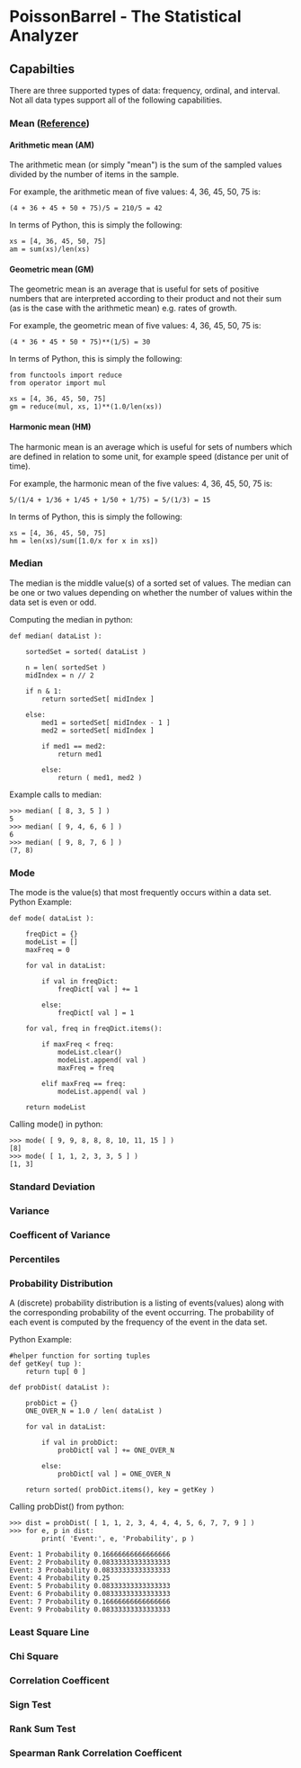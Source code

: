 # PoissonBarrel - The Statistical Analyzer

## Capabilties
There are three supported types of data: frequency, ordinal, and interval. Not
all data types support all of the following capabilities.

### Mean ([Reference](https://en.wikipedia.org/wiki/Mean))
#### Arithmetic mean (AM)
The arithmetic mean (or simply "mean") is the sum of the sampled values divided
by the number of items in the sample.

For example, the arithmetic mean of five values: 4, 36, 45, 50, 75 is:

    (4 + 36 + 45 + 50 + 75)/5 = 210/5 = 42

In terms of Python, this is simply the following:

    xs = [4, 36, 45, 50, 75]
    am = sum(xs)/len(xs)

#### Geometric mean (GM)
The geometric mean is an average that is useful for sets of positive numbers
that are interpreted according to their product and not their sum (as is the
case with the arithmetic mean) e.g. rates of growth.

For example, the geometric mean of five values: 4, 36, 45, 50, 75 is:

    (4 * 36 * 45 * 50 * 75)**(1/5) = 30

In terms of Python, this is simply the following:

    from functools import reduce
    from operator import mul

    xs = [4, 36, 45, 50, 75]
    gm = reduce(mul, xs, 1)**(1.0/len(xs))

#### Harmonic mean (HM)
The harmonic mean is an average which is useful for sets of numbers which are
defined in relation to some unit, for example speed (distance per unit of
time).

For example, the harmonic mean of the five values: 4, 36, 45, 50, 75 is:

    5/(1/4 + 1/36 + 1/45 + 1/50 + 1/75) = 5/(1/3) = 15

In terms of Python, this is simply the following:

    xs = [4, 36, 45, 50, 75]
    hm = len(xs)/sum([1.0/x for x in xs])

### Median
The median is the middle value(s) of a sorted set of values. The median can
be one or two values depending on whether the number of values within the
data set is even or odd.

Computing the median in python:
    
    def median( dataList ):
        
        sortedSet = sorted( dataList )
        
        n = len( sortedSet )
        midIndex = n // 2
        
        if n & 1:
            return sortedSet[ midIndex ]
            
        else:
            med1 = sortedSet[ midIndex - 1 ]
            med2 = sortedSet[ midIndex ]
            
            if med1 == med2:
                return med1
                
            else:
                return ( med1, med2 )
                
Example calls to median:

    >>> median( [ 8, 3, 5 ] )
    5
    >>> median( [ 9, 4, 6, 6 ] )
    6
    >>> median( [ 9, 8, 7, 6 ] )
    (7, 8)
            
### Mode
The mode is the value(s) that most frequently occurs within a data set.
Python Example:
    
    def mode( dataList ):
        
        freqDict = {} 
        modeList = []
        maxFreq = 0

        for val in dataList:

            if val in freqDict:
                freqDict[ val ] += 1

            else:
                freqDict[ val ] = 1

        for val, freq in freqDict.items():

            if maxFreq < freq:
                modeList.clear()
                modeList.append( val )
                maxFreq = freq

            elif maxFreq == freq:
                modeList.append( val )

        return modeList
        
Calling mode() in python:

    >>> mode( [ 9, 9, 8, 8, 8, 10, 11, 15 ] )
    [8]
    >>> mode( [ 1, 1, 2, 3, 3, 5 ] )
    [1, 3]
    
### Standard Deviation
### Variance
### Coefficent of Variance
### Percentiles
### Probability Distribution
A (discrete) probability distribution is a listing of events(values) along with the 
corresponding probability of the event occurring. The probability of each event 
is computed by the frequency of the event in the data set.

Python Example:
    
    #helper function for sorting tuples
    def getKey( tup ):
        return tup[ 0 ]

    def probDist( dataList ):

        probDict = {}
        ONE_OVER_N = 1.0 / len( dataList )

        for val in dataList:

            if val in probDict:
                probDict[ val ] += ONE_OVER_N

            else:
                probDict[ val ] = ONE_OVER_N
                
        return sorted( probDict.items(), key = getKey )
        
        
Calling probDist() from python:
   
    >>> dist = probDist( [ 1, 1, 2, 3, 4, 4, 4, 5, 6, 7, 7, 9 ] )
    >>> for e, p in dist:
	        print( 'Event:', e, 'Probability', p )

    Event: 1 Probability 0.16666666666666666
    Event: 2 Probability 0.08333333333333333
    Event: 3 Probability 0.08333333333333333
    Event: 4 Probability 0.25
    Event: 5 Probability 0.08333333333333333
    Event: 6 Probability 0.08333333333333333
    Event: 7 Probability 0.16666666666666666
    Event: 9 Probability 0.08333333333333333

### Least Square Line
### Chi Square
### Correlation Coefficent
### Sign Test
### Rank Sum Test
### Spearman Rank Correlation Coefficent

